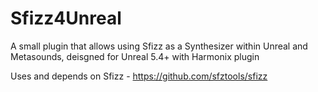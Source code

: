# Sfizz4Unreal
A small plugin that allows using Sfizz as a Synthesizer within Unreal and Metasounds, deisgned for Unreal 5.4+ with Harmonix plugin

Uses and depends on Sfizz - https://github.com/sfztools/sfizz
